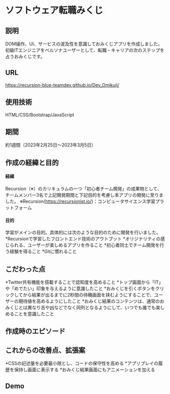 # ソフトウェア転職みくじ
## 説明
DOM操作、UI、サービスの波及性を意識しておみくじアプリを作成しました。
初級ITエンジニアをペルソナユーザーとして、転職・キャリアの次のステップを占うおみくじです。
## URL
https://recursion-blue-teamdev.github.io/Dev_Omikuji/
## 使用技術
HTML/CSS/Bootstrap/JavaScript
## 期間
約1週間（2023年2月25日〜2023年3月5日）
## 作成の経緯と目的
#### 経緯
Recursion（※）のカリキュラムの一つ「初心者チーム開発」の成果物として、
チームメンバー3名で上記開発期間と下記目的を考慮し本アプリの開発に至りました。
※Recursion(https://recursionist.io/)：コンピュータサイエンス学習プラットフォーム
#### 目的
学習がメインの目的。具体的には次のような目的のために開発を行いました。
*Recursionで学習したフロントエンド技術のアウトプット
*オリジナリティの感じられる、ユーザーが楽しめるアプリを作ること
*初心者同士でチーム開発を行う経験を得ること
*Gitに慣れること
## こだわった点
*Twitter共有機能を搭載することで認知度を高めること
*トップ画面から「IT」や「めでたい」印象を与えるように意識したこと
*おみくじを引くボタンをクリックしてから結果が出るまでに2秒間の待機画面を挟むようにすることで、ユーザーの期待値を高めるようにしたこと
*おみくじ結果のコンテンツは、通常のおみくじとは異なり吉や凶などでなく同列となるようにして、いつでも誰でも楽しめることを意識したこと
## 作成時のエピソード

## これからの改善点、拡張案
*CSSの記述量を必要最小限とし、コードの保守性を高める
*アプリプレイの履歴を保持し画面に表示する
*おみくじ結果画面にもアニメーションを加える
## Demo
